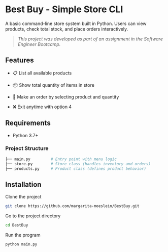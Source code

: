 # Best Buy - Simple Store CLI

A basic command-line store system built in Python. Users can view products, check total stock, and place orders interactively.

> *This project was developed as part of an assignment in the Software Engineer Bootcamp.*  

## Features

- 📋 List all available products

- 📦 Show total quantity of items in store

- 🛒 Make an order by selecting product and quantity

- ❌ Exit anytime with option 4

## Requirements

- Python 3.7+

### Project Structure

```bash
├── main.py         # Entry point with menu logic
├── store.py        # Store class (handles inventory and orders)
├── products.py     # Product class (defines product behavior)
```

## Installation

Clone the project

```bash
git clone https://github.com/margarita-moeslein/BestBuy.git
```

Go to the project directory

```bash
cd BestBuy
```

Run the program
```bash
python main.py
```
